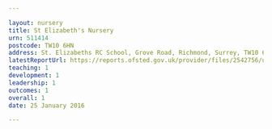 ```yaml
---

layout: nursery
title: St Elizabeth's Nursery
urn: 511414
postcode: TW10 6HN
address: St. Elizabeths RC School, Grove Road, Richmond, Surrey, TW10 6HN
latestReportUrl: https://reports.ofsted.gov.uk/provider/files/2542756/urn/511414.pdf
teaching: 1
development: 1
leadership: 1
outcomes: 1
overall: 1
date: 25 January 2016

---
```


